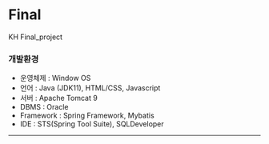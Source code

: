 # Final
KH Final_project


### 개발환경

- 운영체제 : Window OS
- 언어 : Java (JDK11), HTML/CSS, Javascript
- 서버 : Apache Tomcat 9
- DBMS : Oracle
- Framework : Spring Framework, Mybatis
- IDE : STS(Spring Tool Suite), SQLDeveloper <br>
<hr>
